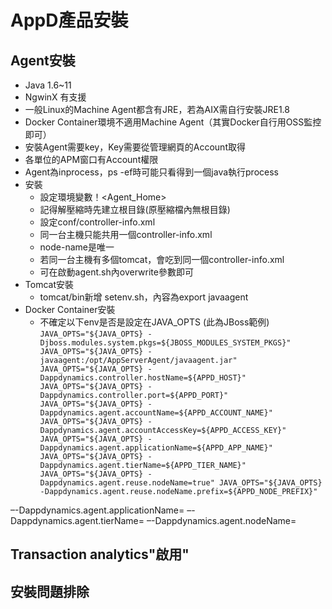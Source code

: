 # AppD產品安裝

## Agent安裝 
- Java 1.6~11
- NgwinX 有支援
- 一般Linux的Machine Agent都含有JRE，若為AIX需自行安裝JRE1.8
- Docker Container環境不適用Machine Agent（其實Docker自行用OSS監控即可）
- 安裝Agent需要key，Key需要從管理網頁的Account取得
- 各單位的APM窗口有Account權限
- Agent為inprocess，ps -ef時可能只看得到一個java執行process
- 安裝
	- 設定環境變數！<Agent_Home>
	- 記得解壓縮時先建立根目錄(原壓縮檔內無根目錄)
	- 設定conf/controller-info.xml
	- 同一台主機只能共用一個controller-info.xml
	- node-name是唯一
	- 若同一台主機有多個tomcat，會吃到同一個controller-info.xml
	- 可在啟動agent.sh內overwrite參數即可
- Tomcat安裝
	- tomcat/bin新增 setenv.sh，內容為export javaagent
- Docker Container安裝
	- 不確定以下env是否是設定在JAVA_OPTS (此為JBoss範例)
`
JAVA_OPTS="${JAVA_OPTS} -Djboss.modules.system.pkgs=${JBOSS_MODULES_SYSTEM_PKGS}" JAVA_OPTS="${JAVA_OPTS} -javaagent:/opt/AppServerAgent/javaagent.jar" JAVA_OPTS="${JAVA_OPTS} -Dappdynamics.controller.hostName=${APPD_HOST}" JAVA_OPTS="${JAVA_OPTS} -Dappdynamics.controller.port=${APPD_PORT}" JAVA_OPTS="${JAVA_OPTS} -Dappdynamics.agent.accountName=${APPD_ACCOUNT_NAME}" JAVA_OPTS="${JAVA_OPTS} -Dappdynamics.agent.accountAccessKey=${APPD_ACCESS_KEY}" JAVA_OPTS="${JAVA_OPTS} -Dappdynamics.agent.applicationName=${APPD_APP_NAME}" JAVA_OPTS="${JAVA_OPTS} -Dappdynamics.agent.tierName=${APPD_TIER_NAME}" JAVA_OPTS="${JAVA_OPTS} -Dappdynamics.agent.reuse.nodeName=true" JAVA_OPTS="${JAVA_OPTS} -Dappdynamics.agent.reuse.nodeName.prefix=${APPD_NODE_PREFIX}"
`

–-Dappdynamics.agent.applicationName= –-Dappdynamics.agent.tierName= –-Dappdynamics.agent.nodeName=


## Transaction analytics"啟用"

## 安裝問題排除
<!--stackedit_data:
eyJoaXN0b3J5IjpbMTQ0MTQ5MDY0NiwtMzY3NjUxODgyXX0=
-->